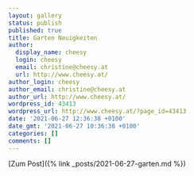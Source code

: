 ```yaml
---
layout: gallery
status: publish
published: true
title: Garten Neuigkeiten
author:
  display_name: cheesy
  login: cheesy
  email: christine@cheesy.at
  url: http://www.cheesy.at/
author_login: cheesy
author_email: christine@cheesy.at
author_url: http://www.cheesy.at/
wordpress_id: 43413
wordpress_url: http://www.cheesy.at/?page_id=43413
date: '2021-06-27 12:36:38 +0100'
date_gmt: '2021-06-27 10:36:38 +0100'
categories: []
comments: []
---
```

<!-- wp:core-embed/wordpress {"url":"http://www.cheesy.at/2021/04/43430/","type":"rich","providerNameSlug":"cheesy-at","className":""} -->
[Zum Post]({% link _posts/2021-06-27-garten.md %})
<!-- /wp:core-embed/wordpress -->
<!-- wp:paragraph --><!-- /wp:paragraph -->
